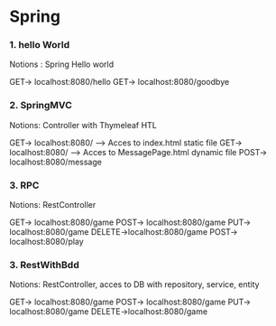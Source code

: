 # Spring

### 1. hello World ###

Notions : Spring Hello world

GET->   localhost:8080/hello
GET->  localhost:8080/goodbye

### 2. SpringMVC ###

Notions: Controller with Thymeleaf HTL

GET->   localhost:8080/ --> Acces to index.html static file
GET->   localhost:8080/ --> Acces to MessagePage.html dynamic file
POST->  localhost:8080/message

### 3. RPC ###
Notions: RestController

GET->   localhost:8080/game
POST->  localhost:8080/game
PUT->   localhost:8080/game
DELETE->localhost:8080/game
POST->  localhost:8080/play

### 3. RestWithBdd ###
Notions: RestController, acces to DB with repository, service, entity

GET->   localhost:8080/game
POST->  localhost:8080/game
PUT->   localhost:8080/game
DELETE->localhost:8080/game







